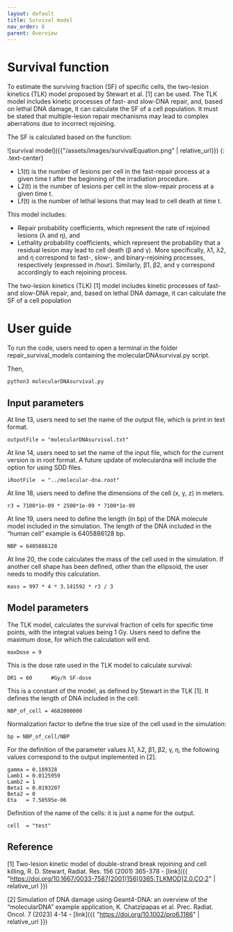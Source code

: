 ```yaml
---
layout: default
title: Survival model
nav_order: 8
parent: Overview
---
```

# Survival function

To estimate the surviving fraction (SF) of specific cells, the two-lesion kinetics (TLK) model proposed by Stewart et al. [1] can be used.
The TLK model includes kinetic processes of fast- and slow-DNA repair, and, based on lethal DNA damage, it can calculate the SF of a cell population.
It must be stated that multiple-lesion repair mechanisms may lead to complex aberrations due to incorrect rejoining.

The SF is calculated based on the function:

![survival model]({{"/assets/images/survivalEquation.png" | relative_url}})
{: .text-center}

- L1(t) is the number of lesions per cell in the fast-repair process at a given time t after the beginning of the irradiation procedure.
- L2(t) is the number of lesions per cell in the slow-repair process at a given time t.
- Lf(t) is the number of lethal lesions that may lead to cell death at time t.

This model includes:
- Repair probability coefficients, which represent the rate of rejoined lesions (λ and η), and
- Lethality probability coefficients, which represent the probability that a residual lesion may lead to cell death (β and γ).
  More specifically, λ1, λ2, and η correspond to fast-, slow-, and binary-rejoining processes, respectively (expressed in /hour). Similarly, β1, β2, and γ correspond accordingly to each rejoining process.

The two-lesion kinetics (TLK) [1] model includes kinetic processes of fast- and slow-DNA repair, and, based on lethal DNA damage, it can calculate the SF of a cell population

# User guide
To run the code, users need to open a terminal in the folder repair_survival_models containing the molecularDNAsurvival.py script.

Then,
```
python3 molecularDNAsurvival.py
```

## Input parameters

At line 13, users need to set the name of the output file, which is print in text format.
```
outputFile = "molecularDNAsurvival.txt"
```
At line 14, users need to set the name of the input file, which for the current version is in root format. A future update of moleculardna will include the option for using SDD files.
```
iRootFile  = "../molecular-dna.root"
```
At line 18, users need to define the dimensions of the cell (x, y, z) in meters.
```
r3 = 7100*1e-09 * 2500*1e-09 * 7100*1e-09
```
At line 19, users need to define the length (in bp) of the DNA molecule model included in the simulation. The length of the DNA included in the “human cell” example is 6405886128 bp.
```
NBP = 6405886128
```
At line 20, the code calculates the mass of the cell used in the simulation. If another cell shape has been defined, other than the ellipsoid, the user needs to modify this calculation.
```
mass = 997 * 4 * 3.141592 * r3 / 3
```

## Model parameters

The TLK model, calculates the survival fraction of cells for specific time points, with the integral values being 1 Gy. Users need to define the maximum dose, for which the calculation will end.
```
maxDose = 9
```
This is the dose rate used in the TLK model to calculate survival:
```
DR1 = 60      #Gy/h SF-dose
```
This is a constant of the model, as defined by Stewart in the TLK [1]. It defines the length of DNA included in the cell:
```
NBP_of_cell = 4682000000   
```
Normalization factor to define the true size of the cell used in the simulation:
```
bp = NBP_of_cell/NBP  
```      
For the definition of the parameter values λ1, λ2, β1, β2, γ, η, the following values correspond to the output implemented in [2].
```
gamma = 0.189328
Lamb1 = 0.0125959
Lamb2 = 1
Beta1 = 0.0193207   
Beta2 = 0
Eta   = 7.50595e-06
```
Definition of the name of the cells: it is just a name for the output.
```
cell  = "test"
```

## Reference
[1] Two-lesion kinetic model of double-strand break rejoining and cell killing, R. D. Stewart, Radiat. Res. 156 (2001) 365-378 - [link]({{ "https://doi.org/10.1667/0033-7587(2001)156[0365:TLKMOD]2.0.CO;2" | relative_url }})

[2] Simulation of DNA damage using Geant4-DNA: an overview of the “molecularDNA” example application, K. Chatzipapas et al. Prec. Radiat. Oncol. 7 (2023) 4-14 - [link]({{ "https://doi.org/10.1002/pro6.1186" | relative_url }})
